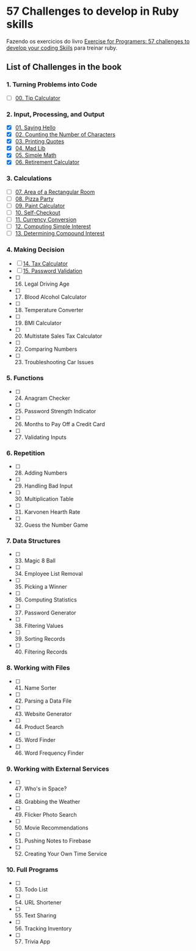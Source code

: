 # 57 Challenges to develop in Ruby skills

Fazendo os exercicios do livro [Exercise for Programers: 57 challenges to develop your coding Skiils](https://www.amazon.com.br/Exercises-Programmers-Brian-Hogan/dp/1680501224?ref=d6k_applink_bb_dls&dplnkId=16829f40-e82d-4860-9020-5e614d5dbd2e) para treinar ruby.

## List of Challenges in the book

### 1. Turning Problems into Code

- [ ] [00. Tip Calculator]()

### 2. Input, Processing, and Output

- [x] [01. Saying Hello](ch01)
- [x] [02. Counting the Number of Characters](ch02)
- [x] [03. Printing Quotes](ch03)
- [x] [04. Mad Lib](ch04)
- [x] [05. Simple Math](ch05)
- [x] [06. Retirement Calculator](ch06)

### 3. Calculations

- [ ] [07. Area of a Rectangular Room]()
- [ ] [08. Pizza Party]()
- [ ] [09. Paint Calculator]()
- [ ] [10. Self-Checkout]()
- [ ] [11. Currency Conversion]()
- [ ] [12. Computing Simple Interest]()
- [ ] [13. Determining Compound Interest]()

### 4. Making Decision

- [ ] [14. Tax Calculator]()
- [ ] [15. Password Validation]()
- [ ] 16. Legal Driving Age
- [ ] 17. Blood Alcohol Calculator
- [ ] 18. Temperature Converter
- [ ] 19. BMI Calculator
- [ ] 20. Multistate Sales Tax Calculator
- [ ] 22. Comparing Numbers
- [ ] 23. Troubleshooting Car Issues

### 5. Functions

- [ ] 24. Anagram Checker
- [ ] 25. Password Strength Indicator
- [ ] 26. Months to Pay Off a Credit Card
- [ ] 27. Validating Inputs

### 6. Repetition

- [ ] 28. Adding Numbers
- [ ] 29. Handling Bad Input
- [ ] 30. Multiplication Table
- [ ] 31. Karvonen Hearth Rate
- [ ] 32. Guess the Number Game

### 7. Data Structures

- [ ] 33. Magic 8 Ball
- [ ] 34. Employee List Removal
- [ ] 35. Picking a Winner
- [ ] 36. Computing Statistics
- [ ] 37. Password Generator
- [ ] 38. Filtering Values
- [ ] 39. Sorting Records
- [ ] 40. Filtering Records

### 8. Working with Files

- [ ] 41. Name Sorter
- [ ] 42. Parsing a Data File
- [ ] 43. Website Generator
- [ ] 44. Product Search
- [ ] 45. Word Finder
- [ ] 46. Word Frequency Finder

### 9. Working with External Services

- [ ] 47. Who's in Space?
- [ ] 48. Grabbing the Weather
- [ ] 49. Flicker Photo Search
- [ ] 50. Movie Recommendations
- [ ] 51. Pushing Notes to Firebase
- [ ] 52. Creating Your Own Time Service

### 10. Full Programs

- [ ] 53. Todo List
- [ ] 54. URL Shortener
- [ ] 55. Text Sharing
- [ ] 56. Tracking Inventory
- [ ] 57. Trivia App
